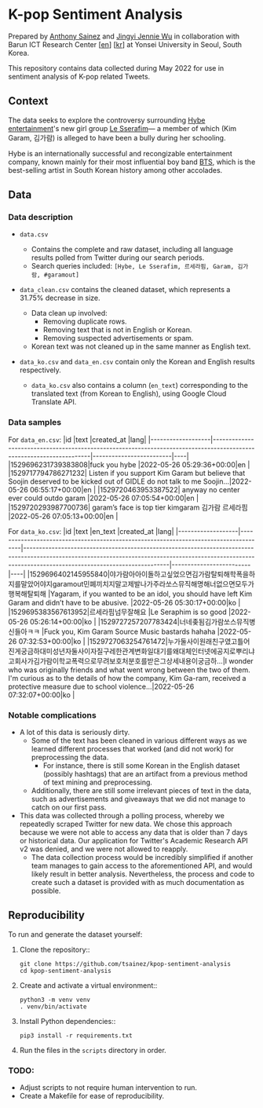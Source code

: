 # K-pop Sentiment Analysis

Prepared by [Anthony Sainez](mailto:asainez@ucmerced.edu) and [Jingyi Jennie Wu](mailto:jingyi_wu@umail.ucsb.edu) in collaboration with Barun ICT Research Center \[[en](https://www.barunict.org)\] \[[kr](http://barunict.kr)\] at Yonsei University in Seoul, South Korea.

This repository contains data collected during May 2022 for use in sentiment analysis of K-pop related Tweets.

## Context

The data seeks to explore the controversy surrounding [Hybe entertainment](https://hybecorp.com/eng/main)'s new girl group [Le Sserafim](https://le-sserafim.com)— a member of which (Kim Garam, 김가람) is alleged to have been a bully during her schooling.

Hybe is an internationally successful and recongizable entertainment company, known mainly for their most influential boy band [BTS](https://en.wikipedia.org/wiki/BTS), which is the best-selling artist in South Korean history among other accolades.

## Data

### Data description

- `data.csv`
  - Contains the complete and raw dataset, including all language results polled from Twitter during our search periods.
  - Search queries included: `[Hybe, Le Sserafim, 르세라핌, Garam, 김가람, #garamout]`
- `data_clean.csv` contains the cleaned dataset, which represents a 31.75% decrease in size.

  - Data clean up involved:
    - Removing duplicate rows.
    - Removing text that is not in English or Korean.
    - Removing suspected advertisements or spam.
  - Korean text was not cleaned up in the same manner as English text.

- `data_ko.csv` and `data_en.csv` contain only the Korean and English results respectively.
  - `data_ko.csv` also contains a column (`en_text`) corresponding to the translated text (from Korean to English), using Google Cloud Translate API.

### Data samples

For `data_en.csv`:
|id |text |created_at |lang|
|-------------------|---------------------------------------------------------------------------------------------------------------------|-------------------------|----|
|1529696231739383808|fuck you hybe |2022-05-26 05:29:36+00:00|en |
|1529717794786271232| Listen if you support Kim Garam but believe that Soojin deserved to be kicked out of GIDLE do not talk to me Soojin…|2022-05-26 06:55:17+00:00|en |
|1529720463953387522| anyway no center ever could outdo garam |2022-05-26 07:05:54+00:00|en |
|1529720293987700736| garam’s face is top tier kimgaram 김가람 르세라핌 |2022-05-26 07:05:13+00:00|en |

For `data_ko.csv`:
|id |text |en_text |created_at |lang|
|-------------------|--------------------------------------------------------------------------------------|----------------------------------------------------------------------------------------------------------------------------------------------------------------------------------------------------------|-------------------------|----|
|1529696402145955840|야가람아아이돌하고싶었으면김가람탈퇴해학폭을하지를말았어야지garamout민폐끼치지말고제발나가주라쏘스뮤직해명해너없으면모두가행복해탈퇴해 |Yagaram, if you wanted to be an idol, you should have left Kim Garam and didn’t have to be abusive. |2022-05-26 05:30:17+00:00|ko |
|1529695383567613952|르세라핌넘무잘해요 |Le Seraphim is so good |2022-05-26 05:26:14+00:00|ko |
|1529727257207783424|너네좆됨김가람쏘스뮤직병신들아ㅋㅋ |Fuck you, Kim Garam Source Music bastards hahaha |2022-05-26 07:32:53+00:00|ko |
|1529727063254761472|누가둘사이원래친구였고틀어진게궁금하대미성년자둘사이자질구레한관계변화일대기를왜대체인터넷에공지로뿌리냐고회사가김가람이학교폭력으로무려보호처분호를받은그상세내용이궁금하…|I wonder who was originally friends and what went wrong between the two of them. I&#39;m curious as to the details of how the company, Kim Ga-ram, received a protective measure due to school violence...|2022-05-26 07:32:07+00:00|ko |

### Notable complications

- A lot of this data is seriously dirty.
  - Some of the text has been cleaned in various different ways as we learned different processes that worked (and did not work) for preprocessing the data.
    - For instance, there is still some Korean in the English dataset (possibly hashtags) that are an artifact from a previous method of text mining and preprocessing.
  - Additionally, there are still some irrelevant pieces of text in the data, such as advertisements and giveaways that we did not manage to catch on our first pass.
- This data was collected through a polling process, whereby we repeatedly scraped Twitter for new data. We chose this approach because we were not able to access any data that is older than 7 days or historical data. Our application for Twitter's Academic Research API v2 was denied, and we were not allowed to reapply.
  - The data collection process would be incredibly simplified if another team manages to gain access to the aforementioned API, and would likely result in better analysis. Nevertheless, the process and code to create such a dataset is provided with as much documentation as possible.

## Reproducibility

To run and generate the dataset yourself:

1. Clone the repository::

   ```
   git clone https://github.com/tsainez/kpop-sentiment-analysis
   cd kpop-sentiment-analysis
   ```

2. Create and activate a virtual environment::

   ```
   python3 -m venv venv
   . venv/bin/activate
   ```

3. Install Python dependencies::

   ```
   pip3 install -r requirements.txt
   ```

4. Run the files in the `scripts` directory in order.

### TODO:

- Adjust scripts to not require human intervention to run.
- Create a Makefile for ease of reproducibility.
